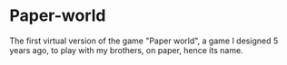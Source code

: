 # Paper-world
The first virtual version of the game "Paper world", a game I designed 5 years ago, to play with my brothers, on paper, hence its name.
